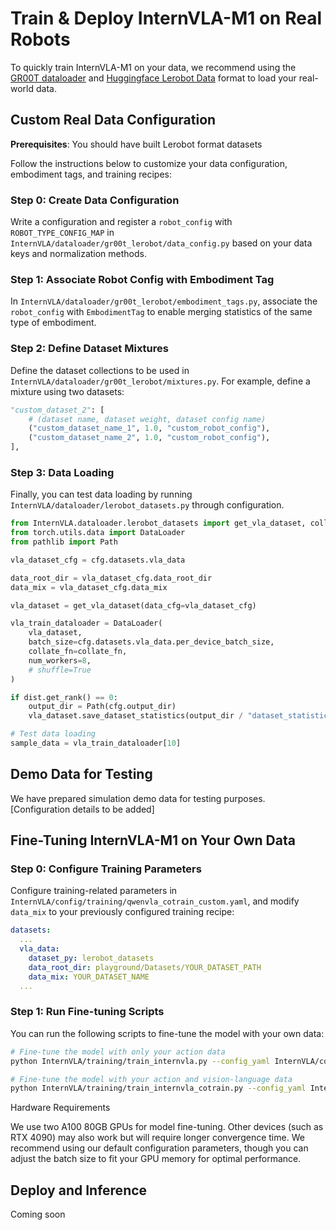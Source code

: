 # Train & Deploy InternVLA-M1 on Real Robots

To quickly train InternVLA-M1 on your data, we recommend using the [GR00T dataloader](https://github.com/NVIDIA/Isaac-GR00T?tab=readme-ov-file#1-data-format--loading) and [Huggingface Lerobot Data](https://github.com/huggingface/lerobot) format to load your real-world data.

## Custom Real Data Configuration

**Prerequisites**: You should have built Lerobot format datasets

Follow the instructions below to customize your data configuration, embodiment tags, and training recipes:

### Step 0: Create Data Configuration
Write a configuration and register a `robot_config` with `ROBOT_TYPE_CONFIG_MAP` in `InternVLA/dataloader/gr00t_lerobot/data_config.py` based on your data keys and normalization methods.

### Step 1: Associate Robot Config with Embodiment Tag
In `InternVLA/dataloader/gr00t_lerobot/embodiment_tags.py`, associate the `robot_config` with `EmbodimentTag` to enable merging statistics of the same type of embodiment.

### Step 2: Define Dataset Mixtures
Define the dataset collections to be used in `InternVLA/dataloader/gr00t_lerobot/mixtures.py`. For example, define a mixture using two datasets:

```python
"custom_dataset_2": [
    # (dataset name, dataset weight, dataset config name)
    ("custom_dataset_name_1", 1.0, "custom_robot_config"),
    ("custom_dataset_name_2", 1.0, "custom_robot_config"),
],
```

### Step 3: Data Loading
Finally, you can test data loading by running `InternVLA/dataloader/lerobot_datasets.py` through configuration.

```python
from InternVLA.dataloader.lerobot_datasets import get_vla_dataset, collate_fn
from torch.utils.data import DataLoader
from pathlib import Path

vla_dataset_cfg = cfg.datasets.vla_data

data_root_dir = vla_dataset_cfg.data_root_dir
data_mix = vla_dataset_cfg.data_mix

vla_dataset = get_vla_dataset(data_cfg=vla_dataset_cfg)

vla_train_dataloader = DataLoader(
    vla_dataset,
    batch_size=cfg.datasets.vla_data.per_device_batch_size,
    collate_fn=collate_fn,
    num_workers=8,
    # shuffle=True
)

if dist.get_rank() == 0: 
    output_dir = Path(cfg.output_dir)
    vla_dataset.save_dataset_statistics(output_dir / "dataset_statistics.json")

# Test data loading
sample_data = vla_train_dataloader[10]
```

## Demo Data for Testing
We have prepared simulation demo data for testing purposes.
[Configuration details to be added]

## Fine-Tuning InternVLA-M1 on Your Own Data

### Step 0: Configure Training Parameters
Configure training-related parameters in `InternVLA/config/training/qwenvla_cotrain_custom.yaml`, and modify `data_mix` to your previously configured training recipe:

```yaml
datasets:
  ...
  vla_data:
    dataset_py: lerobot_datasets
    data_root_dir: playground/Datasets/YOUR_DATASET_PATH
    data_mix: YOUR_DATASET_NAME
  ...
```

### Step 1: Run Fine-tuning Scripts
You can run the following scripts to fine-tune the model with your own data:

```bash
# Fine-tune the model with only your action data
python InternVLA/training/train_internvla.py --config_yaml InternVLA/config/training/internvla_cotrain_custom.yaml

# Fine-tune the model with your action and vision-language data
python InternVLA/training/train_internvla_cotrain.py --config_yaml InternVLA/config/training/internvla_cotrain_custom.yaml
```

Hardware Requirements

We use two A100 80GB GPUs for model fine-tuning. Other devices (such as RTX 4090) may also work but will require longer convergence time. We recommend using our default configuration parameters, though you can adjust the batch size to fit your GPU memory for optimal performance.

## Deploy and Inference
Coming soon